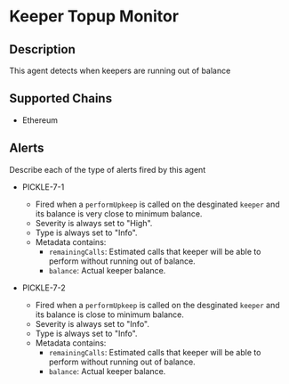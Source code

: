 # Keeper Topup Monitor

## Description

This agent detects when keepers are running out of balance

## Supported Chains

- Ethereum

## Alerts

Describe each of the type of alerts fired by this agent

- PICKLE-7-1
  - Fired when a `performUpkeep` is called on the desginated `keeper` and its balance is very close to minimum balance.
  - Severity is always set to "High".
  - Type is always set to "Info".
  - Metadata contains: 
    - `remainingCalls`: Estimated calls that keeper will be able to perform without running out of balance.
    - `balance`: Actual keeper balance.

- PICKLE-7-2
  - Fired when a `performUpkeep` is called on the desginated `keeper` and its balance is close to minimum balance.
  - Severity is always set to "Info".
  - Type is always set to "Info".
  - Metadata contains: 
    - `remainingCalls`: Estimated calls that keeper will be able to perform without running out of balance.
    - `balance`: Actual keeper balance.
